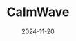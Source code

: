 ---  
layout: startup_page  
title: "CalmWave"  
id: "calmwave.ai"  
permalink: "/calmwavecalmwave.ai11202024/"  
website: "https://calmwave.ai/"  
funding_round: ""  
funding_amount: "$5.25M"  
investors: "Third Prime, Catalyst by Wellstar, Silver Circle, Rebellion, Impulsum, Bonfire Ventures, Tau Ventures, Hike Ventures"  
about: "CalmWave addresses alarm fatigue in ICUs by using Transparent AI to reduce non-actionable alarms. Their platform analyzes patient data to provide recommendations for optimized alarm settings, improving patient care and clinician well-being. This approach leads to a safer and more efficient clinical environment."  
markets: "Healthtech, AI, Hospitals and Health Care"  
hq: "Seattle, Washington, United States"  
founded_year: "2022"  
linkedin: "https://www.linkedin.com/company/calmwave/"  
twitter: "https://twitter.com/calmwaveinc"  
instagram: ""  
facebook: "https://www.facebook.com/calmwaveinc"  
crunchbase: "https://www.crunchbase.com/organization/calmwave"  
pitchbook: "https://pitchbook.com/profiles/company/503317-72"  

date_display: "20-Nov-2024"  
date: "2024-11-20"

# SEO Optimization  
meta_title: "CalmWave -  Funding ($5.25M)"  
meta_description: "CalmWave, CalmWave addresses alarm fatigue in ICUs by using Transparent AI to reduce non-actionable alarms. Their platform analyzes patient data to provide reco..."  
meta_keywords: "CalmWave, Healthtech, AI, Hospitals and Health Care,  funding"  
canonical_url: "https://startup.projectstartups.com/calmwavecalmwave.ai11202024/"  
---